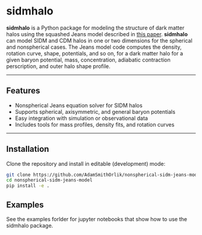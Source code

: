 # sidmhalo

**sidmhalo** is a Python package for modeling the structure of dark matter halos using the squashed Jeans model described in [this paper](link). **sidmhalo** can model SIDM and CDM halos in one or two dimensions for the spherical and nonspherical cases. The Jeans model code computes the density, rotation curve, shape, potentials, and so on, for a dark matter halo for a given baryon potential, mass, concentration, adiabatic contraction perscription, and outer halo shape profile.

---

## Features

- Nonspherical Jeans equation solver for SIDM halos
- Supports spherical, axisymmetric, and general baryon potentials
- Easy integration with simulation or observational data
- Includes tools for mass profiles, density fits, and rotation curves

---

## Installation

Clone the repository and install in editable (development) mode:

```bash
git clone https://github.com/AdamSmithOrlik/nonspherical-sidm-jeans-model.git
cd nonspherical-sidm-jeans-model
pip install -e .

```

## Examples

See the examples forlder for jupyter notebooks that show how to use the sidmhalo package.

